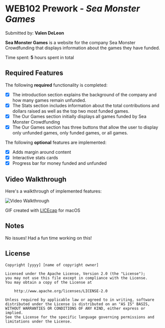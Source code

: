 # WEB102 Prework - *Sea Monster Games*

Submitted by: **Valen DeLeon**

**Sea Monster Games** is a website for the company Sea Monster Crowdfunding that displays information about the games they have funded.

Time spent: **5** hours spent in total

## Required Features

The following **required** functionality is completed:

* [x] The introduction section explains the background of the company and how many games remain unfunded.
* [x] The Stats section includes information about the total contributions and dollars raised as well as the top two most funded games.
* [x] The Our Games section initially displays all games funded by Sea Monster Crowdfunding
* [x] The Our Games section has three buttons that allow the user to display only unfunded games, only funded games, or all games.

The following **optional** features are implemented:

* [x] Adds margin around content
* [x] Interactive stats cards
* [x] Progress bar for money funded and unfunded

## Video Walkthrough

Here's a walkthrough of implemented features:

<img src='https://github.com/wheatleyinabox/web102_prework/blob/main/assets/web102-prework-valen.gif' title='Video Walkthrough' width='' alt='Video Walkthrough' />

GIF created with [LICEcap](https://getkap.co/) for macOS

## Notes

No issues! Had a fun time working on this!

## License

    Copyright [yyyy] [name of copyright owner]

    Licensed under the Apache License, Version 2.0 (the "License");
    you may not use this file except in compliance with the License.
    You may obtain a copy of the License at

        http://www.apache.org/licenses/LICENSE-2.0

    Unless required by applicable law or agreed to in writing, software
    distributed under the License is distributed on an "AS IS" BASIS,
    WITHOUT WARRANTIES OR CONDITIONS OF ANY KIND, either express or implied.
    See the License for the specific language governing permissions and
    limitations under the License.
